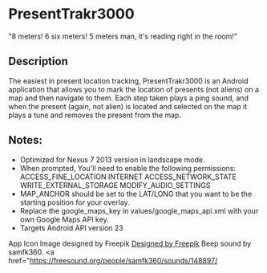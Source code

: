 # PresentTrakr3000
"8 meters! 6 six meters! 5 meters man, it's reading right in the room!"

## Description
The easiest in present location tracking, PresentTrakr3000 is an Android application that allows you to mark the location of presents (not aliens) on a map and then navigate to them.
Each step taken plays a ping sound, and when the present (again, not alien) is located and selected on the map it plays a tune and removes the present from the map.

## Notes:
* Optimized for Nexus 7 2013 version in landscape mode.
* When prompted, You'll need to enable the following permissions:
  ACCESS_FINE_LOCATION
  INTERNET
  ACCESS_NETWORK_STATE
  WRITE_EXTERNAL_STORAGE
  MODIFY_AUDIO_SETTINGS
* MAP_ANCHOR should be set to the LAT/LONG that you want to be the starting position for your overlay.
* Replace the google_maps_key in values/google_maps_api.xml with your own Google Maps API key.
* Targets Android API version 23

App Icon Image designed by Freepik
<a href="https://www.freepik.com/free-vector/christmas-present-illustration_760061.htm">Designed by Freepik</a>
Beep sound by samfk360.
<a href="https://freesound.org/people/samfk360/sounds/148897/</a>

